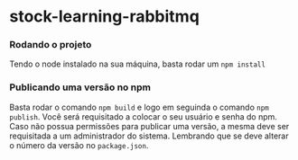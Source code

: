 # stock-learning-rabbitmq

### Rodando o projeto
Tendo o node instalado na sua máquina, basta rodar um `npm install`

### Publicando uma versão no npm
Basta rodar o comando `npm build` e logo em seguinda o comando `npm publish`. Você será requisitado a colocar o seu usuário e senha do npm. Caso não possua permissões para publicar uma versão, a mesma deve ser requisitada a um administrador do sistema. Lembrando que se deve alterar o número da versão no `package.json`.
